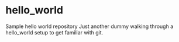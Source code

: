 # hello_world
Sample hello world repository
Just another dummy walking through a hello_world setup to get familiar with git.
